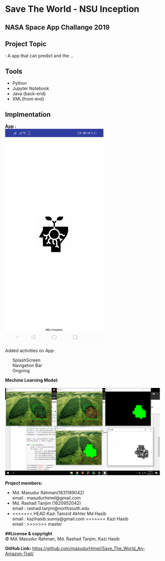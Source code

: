 # Save The World - NSU Inception

<h2>NASA Space App Challange 2019</h2>

<h2>Project Topic</h2>: 
A app that can predict and the ...

<h2>Tools</h2>
<ul>
  <li>Python</li>
  <li>Jupyter Notebook</li>
  <li>Java (back-end)</li>
  <li>XML(front-end)</li>
</ul>

<h2>Implmentation</h2>
<b>App :</b><br>
<img src="/Resources/Splash_Screen.jpg" width="320">

Added activities on App:<br>
<ul>
  SplashScreen<br>
  Navigation Bar<br>
  Ongoing<br>
</ul>

<b>Mechine Learning Model:</b> <br><br>
![](Resources/ML_model.png)


<b>Project members:</b>
<ul>
<li>
Md. Masudur Rahman(1631189042)<br>
email : masudurhimel@gmail.com
</li>
<li>
Md. Rashad Tanjim (1620952042)<br>	
email : rashad.tanjim@northsouth.edu
</li>
<li>
<<<<<<< HEAD
Kazi Tamzid Akhter Md Hasib<br>
email : kazihasib.sunny@gmail.com
=======
Kazi Hasib<br>
email : 
>>>>>>> master
</li>
</ul>

<b>##License & copyright</b><br>
© Md. Masudur Rahman, Md. Rashad Tanjim, Kazi Hasib <br>

<b>GitHub Link:</b> <a>https://github.com/masudurHimel/Save_The_World_An-Amazon-Trail/</a>
